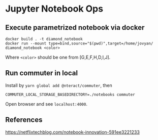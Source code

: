 # Jupyter Notebook Ops


## Execute parametrized notebook via docker
```shell
docker build . -t diamond_notebook
docker run --mount type=bind,source="$(pwd)",target=/home/jovyan/ diamond_notebook <color>
```
Where `<color>` should be one from [G,E,F,H,D,I,J].

## Run commuter in local

Install by `yarn global add @nteract/commuter`, then

```shell
COMMUTER_LOCAL_STORAGE_BASEDIRECTORY=./notebooks commuter
```
Open browser and see `localhost:4000`.

## References
https://netflixtechblog.com/notebook-innovation-591ee3221233